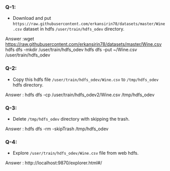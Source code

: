 ### Q-1: 
- Download and put `https://raw.githubusercontent.com/erkansirin78/datasets/master/Wine.csv` dataset in hdfs `/user/train/hdfs_odev` directory.

Answer :wget https://raw.githubusercontent.com/erkansirin78/datasets/master/Wine.csv
        hdfs dfs -mkdir /user/train/hdfs_odev
		hdfs dfs -put ~/Wine.csv /user/train/hdfs_odev

### Q-2:
- Copy this hdfs file `/user/train/hdfs_odev/Wine.csv` to `/tmp/hdfs_odev` hdfs directory.

Answer : hdfs dfs -cp /user/train/hdfs_odev2/Wine.csv /tmp/hdfs_odev

### Q-3:
- Delete `/tmp/hdfs_odev` directory with skipping the trash. 

Answer :  hdfs dfs -rm -skipTrash /tmp/hdfs_odev

### Q-4:
-  Explore `/user/train/hdfs_odev/Wine.csv` file from web hdfs. 

Answer : http://localhost:9870/explorer.html#/
